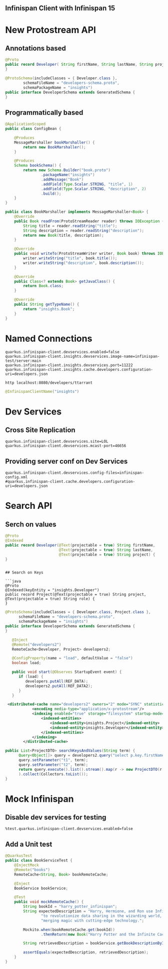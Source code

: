 ## Infinispan Client with Infinispan 15

# New Protostream API

## Annotations based

```java
@Proto
public record Developer( String firstName, String lastName, String project) {
}
```

```java
@ProtoSchema(includeClasses = { Developer.class },
        schemaFileName = "developers-schema.proto",
        schemaPackageName = "insights")
public interface DeveloperSchema extends GeneratedSchema {
}
```

## Programmatically based

```java
@ApplicationScoped
public class ConfigBean {

    @Produces
    MessageMarshaller bookMarshaller() {
        return new BookMarshaller();
    }

    @Produces
    Schema bookSchema() {
        return new Schema.Builder("book.proto")
                .packageName("insights")
                .addMessage("Book")
                .addField(Type.Scalar.STRING, "title", 1)
                .addField(Type.Scalar.STRING, "description", 2)
                .build();
    }
}
```

```java
public class BookMarshaller implements MessageMarshaller<Book> {
    @Override
    public Book readFrom(ProtoStreamReader reader) throws IOException {
        String title = reader.readString("title");
        String description = reader.readString("description");
        return new Book(title, description);
    }

    @Override
    public void writeTo(ProtoStreamWriter writer, Book book) throws IOException {
        writer.writeString("title", book.title());
        writer.writeString("description", book.description());
    }

    @Override
    public Class<? extends Book> getJavaClass() {
        return Book.class;
    }

    @Override
    public String getTypeName() {
        return "insights.Book";
    }
}
```

# Named Connections

```properties
quarkus.infinispan-client.devservices.enabled=false
quarkus.infinispan-client.insights.devservices.image-name=infinispan-test/server:main
quarkus.infinispan-client.insights.devservices.port=11222
quarkus.infinispan-client.insights.cache.developers.configuration-uri=developers.json
```

```shell
http localhost:8080/developers/ttarrant
```

```java
@InfinispanClientName("insights")
```

# Dev Services

## Cross Site Replication

```properties
quarkus.infinispan-client.devservices.site=LOL
quarkus.infinispan-client.devservices.mcast-port=46656
```

## Providing server conf on Dev Services

```properties
quarkus.infinispan-client.devservices.config-files=infinispan-config.xml
#quarkus.infinispan-client.cache.developers.configuration-uri=developers.json
```

# Search API

## Serch on values

```java
@Proto
@Indexed
public record Developer(@Text(projectable = true) String firstName,
                        @Text(projectable = true) String lastName,
                        @Text(projectable = true) String project) {
}
```
```

## Search on Keys

```java
@Proto
@Indexed(keyEntity = "insights.Developer")
public record Project(@Text(projectable = true) String project, @Text(projectable = true) String role) {
}
```

```java
@ProtoSchema(includeClasses = { Developer.class, Project.class },
      schemaFileName = "developers-schema.proto",
      schemaPackageName = "insights")
public interface DeveloperSchema extends GeneratedSchema {
}
```

```java
   @Inject
   @Remote("developers2")
   RemoteCache<Developer, Project> developers2;
```

```java
   @ConfigProperty(name = "load", defaultValue = "false")
   boolean load;

   public void start(@Observes StartupEvent event) {
      if (load) {
         developers.putAll(REF_DATA);
         developers2.putAll(REF_DATA2);
      }
   }
```

```xml
 <distributed-cache name="developers2" owners="2" mode="SYNC" statistics="true">
            <encoding media-type="application/x-protostream"/>
            <indexing enabled="true" storage="filesystem" startup-mode="AUTO" indexing-mode="AUTO">
                <indexed-entities>
                    <indexed-entity>insights.Project</indexed-entity>
                    <indexed-entity>insights.Developer</indexed-entity>
                </indexed-entities>
            </indexing>
        </distributed-cache>
```

```java
public List<ProjectDTO> searchKeysAndValues(String term) {
      Query<Object[]> query = developers2.query("select p.key.firstName,  p.key.lastName, p.project, p.role from insights.Project p where p.project : :t1 or  p.key.firstName : :t2");
      query.setParameter("t1", term);
      query.setParameter("t2", term);
      return query.execute().list().stream().map(r -> new ProjectDTO(r[0] + " " + r[1], r[2] + "", r[3] +"")
      ).collect(Collectors.toList());
}
```


# Mock Infinispan
## Disable dev services for testing

```properties
%test.quarkus.infinispan-client.devservices.enabled=false
```

## Add a Unit test

```java
@QuarkusTest
public class BookServiceTest {
    @InjectMock
    @Remote("books")
    RemoteCache<String, Book> bookRemoteCache;

    @Inject
    BookService bookService;

    @Test
    public void mockRemoteCache() {
        String bookId = "harry_potter_infinispan";
        String expectedDescription = "Harry, Hermione, and Ron use Infinispan " +
                "to revolutionize data sharing in the wizarding world, " +
                "merging magic with cutting-edge technology.";

        Mockito.when(bookRemoteCache.get(bookId))
                .thenReturn(new Book("Harry Potter and the Infinite Cache", expectedDescription));

        String retrievedDescription = bookService.getBookDescriptionById(bookId);

        assertEquals(expectedDescription, retrievedDescription);
    }
}
```





